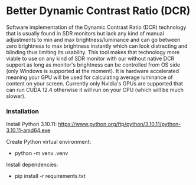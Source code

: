 # Better Dynamic Contrast Ratio (DCR)

Software implementation of the Dynamic Contrast Ratio (DCR) technology that is usually found in SDR monitors but lack any kind of manual adjustments to min and max brightness/luminance and can go between zero brightness to max brightness instantly which can look distracting and blinding thus limiting its usability. This tool makes that technology more viable to use on any kind of SDR monitor with our without native DCR support as long as monitor's brightness can be controlled from OS side (only Windows is supported at the moment). It is hardware accelerated meaning your GPU will be used for calculating average luminance of content on your screen. Currently only Nvidia's GPUs are supported that can run CUDA 12.4 otherwise it will run on your CPU (which will be much slower).

### Installation

Install Python 3.10.11: https://www.python.org/ftp/python/3.10.11/python-3.10.11-amd64.exe

Create Python virtual environment:
* python -m venv .venv

Install dependencies:
* pip install -r requirements.txt
